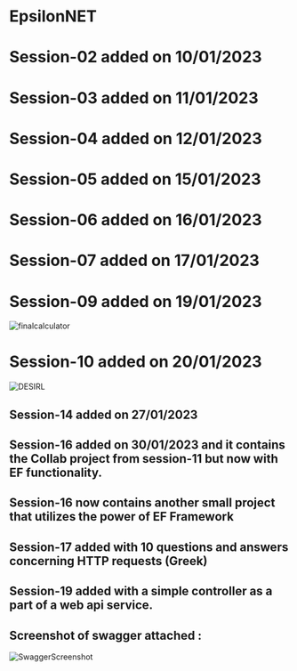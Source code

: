 # EpsilonNET
# Session-02 added on 10/01/2023
# Session-03 added on 11/01/2023
# Session-04 added on 12/01/2023
# Session-05 added on 15/01/2023
# Session-06 added on 16/01/2023
# Session-07 added on 17/01/2023
# Session-09 added on 19/01/2023 
![finalcalculator](https://user-images.githubusercontent.com/43867022/213474515-65735c37-b80b-4a1c-8725-4334fef94db2.jpg)
# Session-10 added on 20/01/2023 
![DESIRL](https://user-images.githubusercontent.com/43867022/213741486-79e8f493-3ff1-47df-9774-d2c1c563dcc3.jpg)
## Session-14 added on 27/01/2023
## Session-16 added on 30/01/2023 and it contains the Collab project from session-11 but now with EF functionality. 
## Session-16 now contains another small project that utilizes the power of EF Framework
## Session-17 added with 10 questions and answers concerning HTTP requests (Greek)
## Session-19 added with a simple controller as a part of a web api service. 
## Screenshot of swagger attached : 
![SwaggerScreenshot](https://user-images.githubusercontent.com/43867022/216338053-775fe4b0-6e98-4344-ac07-db75dcf44a39.jpg)
